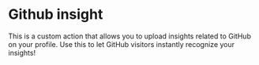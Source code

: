 # Github insight

This is a custom action that allows you to upload insights related to GitHub on your profile.
Use this to let GitHub visitors instantly recognize your insights!